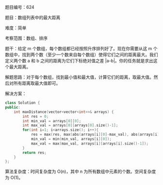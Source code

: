 题目编号：624

题目：数组列表中的最大距离

难度：简单

考察范围：数组、排序

题干：给定 m 个数组，每个数组都已经按照升序排列好了。现在你需要从这 m 个数组中，找到两个数（至少一个数来自每个数组）使得它们之间的距离最大。我们定义两个数 a 和 b 之间的距离为它们下标绝对值之差 |a-b|。你的任务就是求出这个最大距离。

解题思路：对于每个数组，找到最小值和最大值，计算它们的距离，取最大值。然后对所有距离取最大值即可。

解决方案：

```cpp
class Solution {
public:
    int maxDistance(vector<vector<int>>& arrays) {
        int res = 0;
        int min_val = arrays[0][0];
        int max_val = arrays[0][arrays[0].size()-1];
        for(int i=1; i<arrays.size(); i++){
            res = max(res, max(abs(arrays[i][0]-max_val), abs(arrays[i][arrays[i].size()-1]-min_val)));
            min_val = min(min_val, arrays[i][0]);
            max_val = max(max_val, arrays[i][arrays[i].size()-1]);
        }
        return res;
    }
};
```

算法复杂度：时间复杂度为 O(n)，其中 n 为所有数组中元素的个数。空间复杂度为 O(1)。